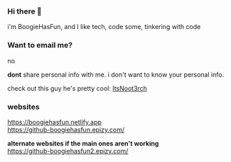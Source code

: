 ### Hi there 👋
i'm BoogieHasFun, and I like tech, code some, tinkering with code
### Want to email me?
no

**dont** share personal info with me. i don't want to know your personal info.

check out this guy he's pretty cool: [ItsNoot3rch](https://youtube.com/@ItsNoot3rch)

### websites
https://boogiehasfun.netlify.app
<br>
https://github-boogiehasfun.epizy.com/ <br>

<b> alternate websites if the main ones aren't working </b> <br>
https://github-boogiehasfun2.epizy.com/
